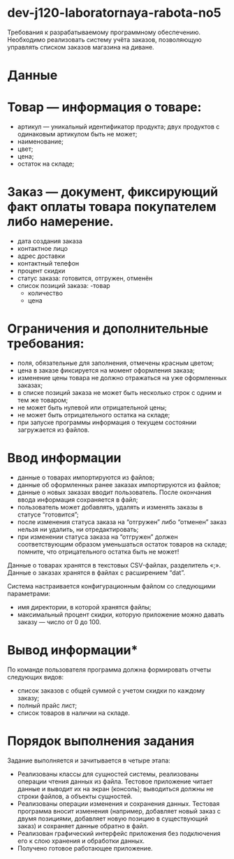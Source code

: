 # dev-j120-laboratornaya-rabota-no5
Требования к разрабатываемому программному обеспечению.
Необходимо реализовать систему учёта заказов, позволяющую управлять списком заказов магазина на диване.

# Данные

# Товар — информация о товаре:
- артикул — уникальный идентификатор продукта; двух продуктов с одинаковым артикулом быть не может;
- наименование;
- цвет;
- цена;
- остаток на складе;

# Заказ — документ, фиксирующий факт оплаты товара покупателем либо намерение.
- дата создания заказа
- контактное лицо
- адрес доставки
- контактный телефон
- процент скидки
- статус заказа: готовится, отгружен, отменён
- список позиций заказа:
    -товар
    - количество
    - цена

# Ограничения и дополнительные требования:
- поля, обязательные для заполнения, отмечены красным цветом;
- цена в заказе фиксируется на момент оформления заказа;
- изменение цены товара не должно отражаться на уже оформленных заказах;
- в списке позиций заказа не может быть несколько строк с одним и тем же товаром;
- не может быть нулевой или отрицательной цены;
- не может быть отрицательного остатка на складе;
- при запуске программы информация о текущем состоянии загружается из файлов.

# Ввод информации
- данные о товарах импортируются из файлов;
- данные об оформленных ранее заказах импортируются из файлов;
- данные о новых заказах вводит пользователь. После окончания ввода информация сохраняется в файл;
- пользователь может добавлять, удалять и изменять заказы в статусе “готовится”;
- после изменения статуса заказа на “отгружен” либо “отменен” заказ нельзя ни удалить, ни отредактировать;
- при изменении статуса заказа на “отгружен” должен соответствующим образом уменьшаться остаток товаров на складе; помните, что отрицательного остатка быть не может!

Данные о товарах хранятся в текстовых CSV-файлах, разделитель «;».
Данные о заказах хранятся в файлах с расширением “dat”.

Система настраивается конфигурационным файлом со следующими параметрами:
- имя директории, в которой хранятся файлы;
- максимальный процент скидки, которую приложение можно давать заказу — число от 0 до 100.

# Вывод информации*
По команде пользователя программа должна формировать отчеты следующих видов:
- список заказов с общей суммой с учетом скидки по каждому заказу;
- полный прайс лист;
- список товаров в наличии на складе.

# Порядок выполнения задания
Задание выполняется и зачитывается в четыре этапа:
- Реализованы классы для сущностей системы, реализованы операции чтения данных из файла. Тестовое приложение читает данные и выводит их на экран (консоль); выводиться должны не строки файлов, а объекты сущностей.
- Реализованы операции изменения и сохранения данных. Тестовая программа вносит изменения (например, добавляет новый заказ с двумя позициями, добавляет новую позицию в существующий заказ) и сохраняет данные обратно в файл.
- Реализован графический интерфейс приложения без подключения его к слою хранения и обработки данных.
- Получено готовое работающее приложение.

